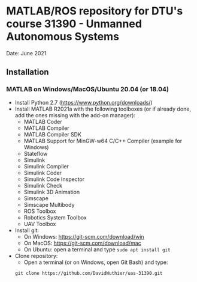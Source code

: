 # MATLAB/ROS repository for DTU's course 31390 - Unmanned Autonomous Systems

Date: June 2021

## Installation

### MATLAB on Windows/MacOS/Ubuntu 20.04 (or 18.04)

  * Install Python 2.7 (https://www.python.org/downloads/)
  * Install MATLAB R2021a with the following toolboxes
    (or if already done, add the ones missing with the add-on manager):
    - MATLAB Coder
    - MATLAB Compiler
    - MATLAB Compiler SDK
    - MATLAB Support for MinGW-w64 C/C++ Compiler (example for Windows)
    - Stateflow
    - Simulink
    - Simulink Compiler
    - Simulink Coder
    - Simulink Code Inspector
    - Simulink Check
    - Simulink 3D Animation
    - Simscape
    - Simscape Multibody
    - ROS Toolbox
    - Robotics System Toolbox
    - UAV Toolbox
  * Install git:
    * On Windows: https://git-scm.com/download/win
    * On MacOS: https://git-scm.com/download/mac
    * On Ubuntu: open a terminal and type `sudo apt install git`
  * Clone repository:
    * Open a terminal (or on Windows, open Git Bash) and type:
    ````
    git clone https://github.com/DavidWuthier/uas-31390.git
    ````
